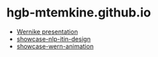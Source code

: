 # hgb-mtemkine.github.io

 - [Wernike presentation](./wern)
 - [showcase-nlp-itin-design](./showcase-nlp-itin-design)
 - [showcase-wern-animation](./showcase-wern-animation)